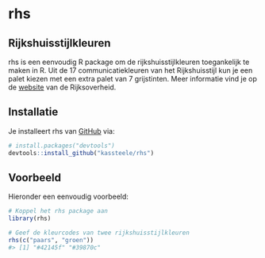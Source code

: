 
<!-- README.md is generated from README.Rmd. Please edit that file -->

# rhs

<!-- badges: start -->
<!-- badges: end -->

## Rijkshuisstijlkleuren

rhs is een eenvoudig R package om de rijkshuisstijlkleuren toegankelijk
te maken in R. Uit de 17 communicatiekleuren van het Rijkshuisstijl kun
je een palet kiezen met een extra palet van 7 grijstinten. Meer
informatie vind je op de
[website](https://www.rijkshuisstijl.nl/basiselementen/basiselementen-online/online-kleuren)
van de Rijksoverheid.

## Installatie

Je installeert rhs van [GitHub](https://github.com/) via:

``` r
# install.packages("devtools")
devtools::install_github("kassteele/rhs")
```

## Voorbeeld

Hieronder een eenvoudig voorbeeld:

``` r
# Koppel het rhs package aan
library(rhs)

# Geef de kleurcodes van twee rijkshuisstijlkleuren
rhs(c("paars", "groen"))
#> [1] "#42145f" "#39870c"
```
